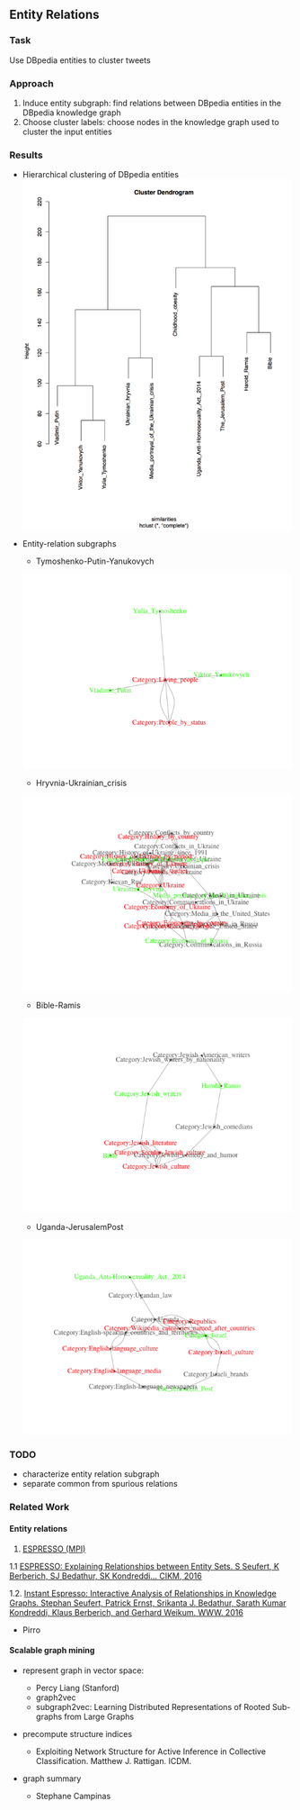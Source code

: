 ## Entity Relations

### Task
Use DBpedia entities to cluster tweets

### Approach

1. Induce entity subgraph: find relations between DBpedia entities in the DBpedia knowledge graph
2. Choose cluster labels: choose nodes in the knowledge graph used to cluster the input entities


### Results
* Hierarchical clustering of DBpedia entities
![](results/10_hclust.png)
* Entity-relation subgraphs
    * Tymoshenko-Putin-Yanukovych

     ![](results/connectorsTYP.png)
    * Hryvnia-Ukrainian_crisis

     ![](results/ukrainecrisis_hryvnia.png)
    * Bible-Ramis

     ![](results/bible_ramis.png)
    * Uganda-JerusalemPost

    ![](results/uganda_jerusalempost.png)

### TODO

* characterize entity relation subgraph
* separate common from spurious relations

### Related Work

#### Entity relations

1. [ESPRESSO (MPI)](http://espresso.mpi-inf.mpg.de/)

1.1 [ESPRESSO: Explaining Relationships between Entity Sets. S Seufert, K Berberich, SJ Bedathur, SK Kondreddi… CIKM, 2016](https://people.mpi-inf.mpg.de/~kberberi/publications/2016-cikm2016-2.pdf)

1.2. [Instant Espresso: Interactive Analysis of Relationships in Knowledge Graphs. Stephan Seufert, Patrick Ernst, Srikanta J. Bedathur, Sarath Kumar Kondreddi, Klaus Berberich, and Gerhard Weikum. WWW. 2016](http://www2016.net/proceedings/companion/p251.pdf)

* Pirro

#### Scalable graph mining
  * represent graph in vector space:
      * Percy Liang (Stanford)
      * graph2vec
      * subgraph2vec: Learning Distributed Representations of Rooted Sub-graphs from Large Graphs

  * precompute structure indices

      * Exploiting Network Structure for Active Inference in Collective Classification. Matthew J. Rattigan. ICDM.


  * graph summary
      * Stephane Campinas

